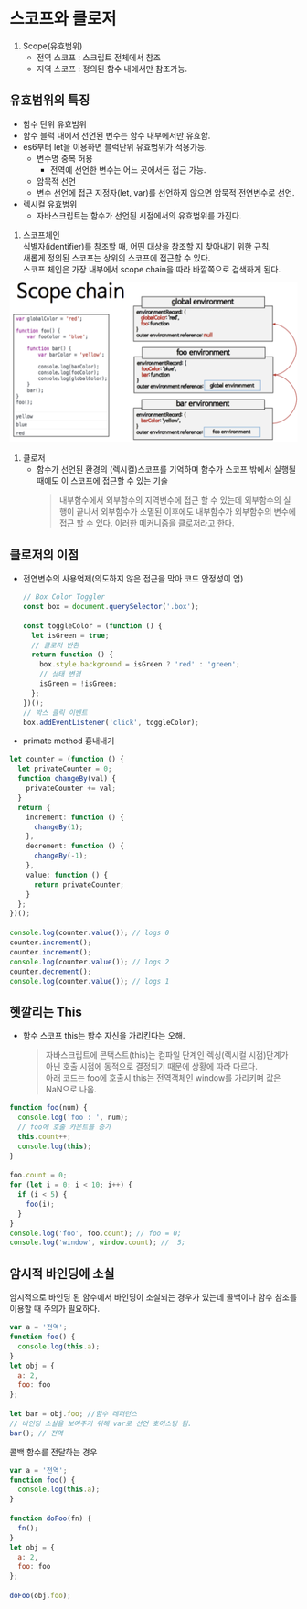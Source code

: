 # 스코프와 클로저

1. Scope(유효범위)
   - 전역 스코프 : 스크립트 전체에서 참조
   - 지역 스코프 : 정의된 함수 내에서만 참조가능.

## 유효범위의 특징

- 함수 단위 유효범위
- 함수 블럭 내에서 선언된 변수는 함수 내부에서만 유효함.
- es6부터 let을 이용하면 블럭단위 유효범위가 적용가능.
  - 변수명 중복 허용
    - 전역에 선언한 변수는 어느 곳에서든 접근 가능.
  - 암묵적 선언
  - 변수 선언에 접근 지정자(let, var)를 선언하지 않으면 암묵적 전연변수로 선언.
- 렉시컬 유효범위
  - 자바스크립트는 함수가 선언된 시점에서의 유효범위를 가진다.

1. 스코프체인  
   식별자(identifier)를 참조할 때, 어떤 대상을 참조할 지 찾아내기 위한 규칙.  
   새롭게 정의된 스코프는 상위의 스코프에 접근할 수 있다.  
   스코프 체인은 가장 내부에서 scope chain을 따라 바깥쪽으로 검색하게 된다.

![스코프 체인](images/scope_chain.png)

1. 클로저
   - 함수가 선언된 환경의 (렉시컬)스코프를 기억하며 함수가 스코프 밖에서 실행될 때에도 이 스코프에 접근할 수 있는 기술
     > 내부함수에서 외부함수의 지역변수에 접근 할 수 있는데 외부함수의 실행이 끝나서 외부함수가 소멸된 이후에도 내부함수가 외부함수의 변수에 접근 할 수 있다. 이러한 메커니즘을 클로저라고 한다.

## 클로저의 이점

- 전연변수의 사용억제(의도하지 않은 접근을 막아 코드 안정성이 업)

  ```typescript
  // Box Color Toggler
  const box = document.querySelector('.box');

  const toggleColor = (function () {
    let isGreen = true;
    // 클로저 반환
    return function () {
      box.style.background = isGreen ? 'red' : 'green';
      // 상태 변경
      isGreen = !isGreen;
    };
  })();
  // 박스 클릭 이벤트
  box.addEventListener('click', toggleColor);
  ```

- primate method 흉내내기

```typescript
let counter = (function () {
  let privateCounter = 0;
  function changeBy(val) {
    privateCounter += val;
  }
  return {
    increment: function () {
      changeBy(1);
    },
    decrement: function () {
      changeBy(-1);
    },
    value: function () {
      return privateCounter;
    }
  };
})();

console.log(counter.value()); // logs 0
counter.increment();
counter.increment();
console.log(counter.value()); // logs 2
counter.decrement();
console.log(counter.value()); // logs 1
```

## 헷깔리는 This

- 함수 스코프 this는 함수 자신을 가리킨다는 오해.
  > 자바스크립트에 콘택스트(this)는 컴파일 단계인 렉싱(렉시컬 시점)단계가 아닌 호출 시점에 동적으로 결정되기 때문에 상황에 따라 다르다.  
  > 아래 코드는 foo에 호출시 this는 전역객체인 window를 가리키며 값은 NaN으로 나옴.

```javascript
function foo(num) {
  console.log('foo : ', num);
  // foo에 호출 카운트를 증가
  this.count++;
  console.log(this);
}

foo.count = 0;
for (let i = 0; i < 10; i++) {
  if (i < 5) {
    foo(i);
  }
}
console.log('foo', foo.count); // foo = 0;
console.log('window', window.count); //  5;
```

## 암시적 바인딩에 소실

암시적으로 바인딩 된 함수에서 바인딩이 소실되는 경우가 있는데 콜백이나 함수 참조를 이용할 때 주의가 필요하다.

```javascript
var a = '전역';
function foo() {
  console.log(this.a);
}
let obj = {
  a: 2,
  foo: foo
};

let bar = obj.foo; //함수 레퍼런스
// 바인딩 소실을 보여주기 위해 var로 선언 호이스팅 됨.
bar(); // 전역
```

콜백 함수를 전달하는 경우

```javascript
var a = '전역';
function foo() {
  console.log(this.a);
}

function doFoo(fn) {
  fn();
}
let obj = {
  a: 2,
  foo: foo
};

doFoo(obj.foo);
```
